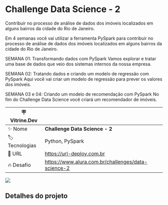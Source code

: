 # Challenge Data Science - 2

Contribuir no processo de análise de dados dos imóveis localizados em alguns bairros da cidade do Rio de Janeiro.

Em 4 semanas você vai utilizar a ferramenta PySpark para contribuir no processo de análise de dados dos imóveis localizados em alguns bairros da cidade do Rio de Janeiro.

SEMANA 01:
Transformando dados com PySpark
Vamos explorar e tratar uma base de dados que veio dos sistemas internos da nossa empresa.

SEMANA 02:
Tratando dados e criando um modelo de regressão com PySpark
Aqui você vai criar um modelo de regressão para prever os valores dos imóveis.

SEMANA 03 e 04:
Criando um modelo de recomendação com PySpark
No fim do Challenge Data Science você criará um recomendador de imóveis.

| :placard: Vitrine.Dev |     |
| -------------  | --- |
| :sparkles: Nome        | **Challenge Data Science - 2**
| :label: Tecnologias | Python, PySpark
| :rocket: URL         | https://url-deploy.com.br
| :fire: Desafio     | https://www.alura.com.br/challenges/data-science-2

<!-- Inserir imagem com a #vitrinedev ao final do link -->
![](https://www.brasilcode.com.br/wp-content/uploads/2020/10/python-banner.png#vitrinedev)

## Detalhes do projeto
